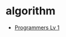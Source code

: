 # algorithm

- [Programmers Lv 1](https://github.com/DDD120/algorithm/blob/main/Programmers/Lv%201.md)
